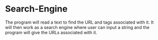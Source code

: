 # Search-Engine
The program will read a text to find the URL and tags associated with it. It will then work as a search engine where user can input a string and the program will give the URLs associated with it.
